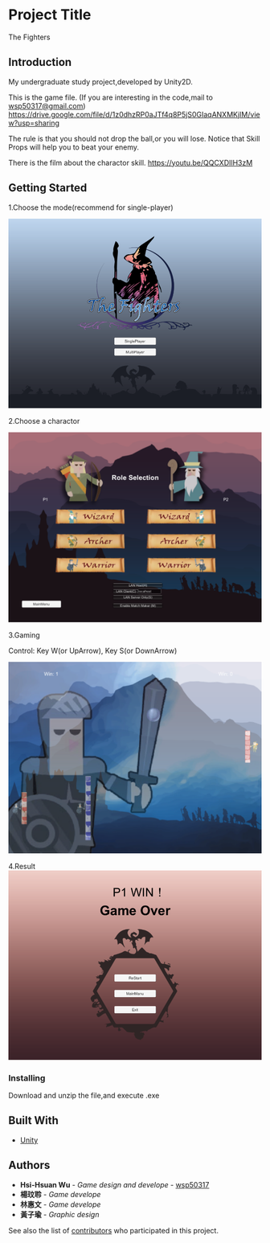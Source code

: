 # Project Title

The Fighters

## Introduction
My undergraduate study project,developed by Unity2D.

This is the game file.
(If you are interesting in the code,mail to wsp50317@gmail.com)
https://drive.google.com/file/d/1z0dhzRP0aJTf4q8P5jS0GIaqANXMKjIM/view?usp=sharing

The rule is that you should not drop the ball,or you will lose.
Notice that Skill Props will help you to beat your enemy.

There is the film about the charactor skill.
https://youtu.be/QQCXDIlH3zM


## Getting Started
1.Choose the mode(recommend for single-player)

![image](https://github.com/wsp50317/The-Fighters/blob/master/Picture_For_README/p05.png)

2.Choose a charactor 

![image](https://github.com/wsp50317/The-Fighters/blob/master/Picture_For_README/character.png)

3.Gaming

Control: Key W(or UpArrow), Key S(or DownArrow)

![image](https://github.com/wsp50317/The-Fighters/blob/master/Picture_For_README/%E6%9C%AA%E5%91%BD%E5%90%8D.png)

4.Result
![image](https://github.com/wsp50317/The-Fighters/blob/master/Picture_For_README/p06.png)


### Installing

Download and unzip the file,and execute .exe

## Built With

* [Unity](https://unity3d.com/unity/whats-new/unity-5.5.3)

## Authors

* **Hsi-Hsuan Wu** - *Game design and develope* - [wsp50317](https://github.com/wsp50317)
* **楊玟聆** - *Game develope*
* **林惠文** - *Game develope*
* **黃子瑜** - *Graphic design*

See also the list of [contributors](https://github.com/your/project/contributors) who participated in this project.

